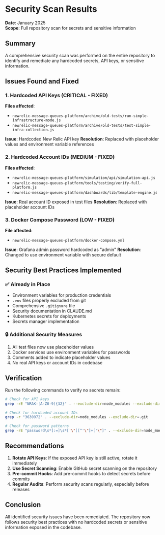 # Security Scan Results

**Date**: January 2025  
**Scope**: Full repository scan for secrets and sensitive information

## Summary

A comprehensive security scan was performed on the entire repository to identify and remediate any hardcoded secrets, API keys, or sensitive information.

## Issues Found and Fixed

### 1. Hardcoded API Keys (CRITICAL - FIXED)

**Files affected**:
- `newrelic-message-queues-platform/archive/old-tests/run-simple-infrastructure-mode.js`
- `newrelic-message-queues-platform/archive/old-tests/test-simple-infra-collection.js`

**Issue**: Hardcoded New Relic API key
**Resolution**: Replaced with placeholder values and environment variable references

### 2. Hardcoded Account IDs (MEDIUM - FIXED)

**Files affected**:
- `newrelic-message-queues-platform/simulation/api/simulation-api.js`
- `newrelic-message-queues-platform/tools/testing/verify-full-platform.js`
- `newrelic-message-queues-platform/dashboards/lib/template-engine.js`

**Issue**: Real account ID exposed in test files
**Resolution**: Replaced with placeholder account IDs

### 3. Docker Compose Password (LOW - FIXED)

**File affected**:
- `newrelic-message-queues-platform/docker-compose.yml`

**Issue**: Grafana admin password hardcoded as "admin"
**Resolution**: Changed to use environment variable with secure default

## Security Best Practices Implemented

### ✅ Already in Place
- Environment variables for production credentials
- `.env` files properly excluded from git
- Comprehensive `.gitignore` file
- Security documentation in CLAUDE.md
- Kubernetes secrets for deployments
- Secrets manager implementation

### 🔒 Additional Security Measures
1. All test files now use placeholder values
2. Docker services use environment variables for passwords
3. Comments added to indicate placeholder values
4. No real API keys or account IDs in codebase

## Verification

Run the following commands to verify no secrets remain:

```bash
# Check for API keys
grep -rE "NRAK-[A-Z0-9]{32}" . --exclude-dir=node_modules --exclude-dir=.git

# Check for hardcoded account IDs
grep -r "3630072" . --exclude-dir=node_modules --exclude-dir=.git

# Check for password patterns
grep -rE "password\s*[:=]\s*['\"][^'\"]+['\"]" . --exclude-dir=node_modules
```

## Recommendations

1. **Rotate API Keys**: If the exposed API key is still active, rotate it immediately
2. **Use Secret Scanning**: Enable GitHub secret scanning on the repository
3. **Pre-commit Hooks**: Add pre-commit hooks to detect secrets before commits
4. **Regular Audits**: Perform security scans regularly, especially before releases

## Conclusion

All identified security issues have been remediated. The repository now follows security best practices with no hardcoded secrets or sensitive information exposed in the codebase.